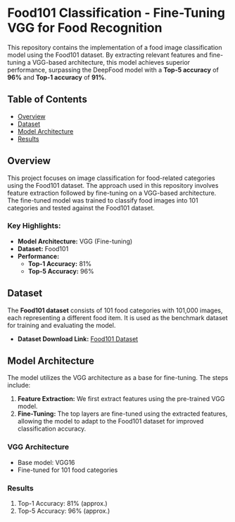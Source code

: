 # Food101 Classification - Fine-Tuning VGG for Food Recognition

This repository contains the implementation of a food image classification model using the Food101 dataset. By extracting relevant features and fine-tuning a VGG-based architecture, this model achieves superior performance, surpassing the DeepFood model with a **Top-5 accuracy** of **96%** and **Top-1 accuracy** of **91%**.

## Table of Contents

- [Overview](#overview)
- [Dataset](#dataset)
- [Model Architecture](#model-architecture)
- [Results](#results)


## Overview

This project focuses on image classification for food-related categories using the Food101 dataset. The approach used in this repository involves feature extraction followed by fine-tuning on a VGG-based architecture. The fine-tuned model was trained to classify food images into 101 categories and tested against the Food101 dataset.

### Key Highlights:
- **Model Architecture:** VGG (Fine-tuning)
- **Dataset:** Food101
- **Performance:**
  - **Top-1 Accuracy:** 81%
  - **Top-5 Accuracy:** 96%
  
## Dataset

The **Food101 dataset** consists of 101 food categories with 101,000 images, each representing a different food item. It is used as the benchmark dataset for training and evaluating the model.

- **Dataset Download Link:** [Food101 Dataset](https://data.vision.ee.ethz.ch/cvl/food-101.tar.gz)

## Model Architecture

The model utilizes the VGG architecture as a base for fine-tuning. The steps include:

1. **Feature Extraction:** We first extract features using the pre-trained VGG model.
2. **Fine-Tuning:** The top layers are fine-tuned using the extracted features, allowing the model to adapt to the Food101 dataset for improved classification accuracy.

### VGG Architecture
- Base model: VGG16
- Fine-tuned for 101 food categories

### Results
1. Top-1 Accuracy: 81% (approx.)
2. Top-5 Accuracy: 96% (approx.)



